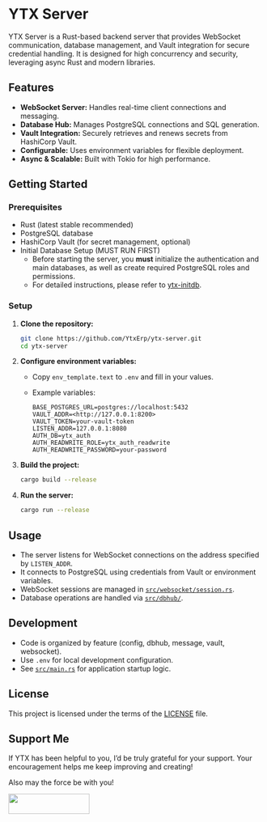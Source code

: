 # YTX Server

YTX Server is a Rust-based backend server that provides WebSocket communication, database management, and Vault integration for secure credential handling. It is designed for high concurrency and security, leveraging async Rust and modern libraries.

## Features

- **WebSocket Server:** Handles real-time client connections and messaging.
- **Database Hub:** Manages PostgreSQL connections and SQL generation.
- **Vault Integration:** Securely retrieves and renews secrets from HashiCorp Vault.
- **Configurable:** Uses environment variables for flexible deployment.
- **Async & Scalable:** Built with Tokio for high performance.

## Getting Started

### Prerequisites

- Rust (latest stable recommended)
- PostgreSQL database
- HashiCorp Vault (for secret management, optional)
- Initial Database Setup (MUST RUN FIRST)
  - Before starting the server, you **must** initialize the authentication and main databases, as well as create required PostgreSQL roles and permissions.
  - For detailed instructions, please refer to [ytx-initdb](https://github.com/YtxErp/ytx-initdb).

### Setup

1. **Clone the repository:**

    ```sh
    git clone https://github.com/YtxErp/ytx-server.git
    cd ytx-server
    ```

2. **Configure environment variables:**

    - Copy `env_template.text` to `.env` and fill in your values.
    - Example variables:

        ```env
        BASE_POSTGRES_URL=postgres://localhost:5432
        VAULT_ADDR=<http://127.0.0.1:8200>
        VAULT_TOKEN=your-vault-token
        LISTEN_ADDR=127.0.0.1:8080
        AUTH_DB=ytx_auth
        AUTH_READWRITE_ROLE=ytx_auth_readwrite
        AUTH_READWRITE_PASSWORD=your-password
        ```

3. **Build the project:**

    ```sh
    cargo build --release
    ```

4. **Run the server:**

    ```sh
    cargo run --release
    ```

## Usage

- The server listens for WebSocket connections on the address specified by `LISTEN_ADDR`.
- It connects to PostgreSQL using credentials from Vault or environment variables.
- WebSocket sessions are managed in [`src/websocket/session.rs`](src/websocket/session.rs).
- Database operations are handled via [`src/dbhub/`](src/dbhub/).

## Development

- Code is organized by feature (config, dbhub, message, vault, websocket).
- Use `.env` for local development configuration.
- See [`src/main.rs`](src/main.rs) for application startup logic.

## License

This project is licensed under the terms of the [LICENSE](LICENSE) file.

## Support Me

If YTX has been helpful to you, I’d be truly grateful for your support. Your encouragement helps me keep improving and creating!

Also may the force be with you!

[<img src="https://cdn.buymeacoffee.com/buttons/v2/default-yellow.png" width="160" height="40">](https://buymeacoffee.com/ytx.cash)
